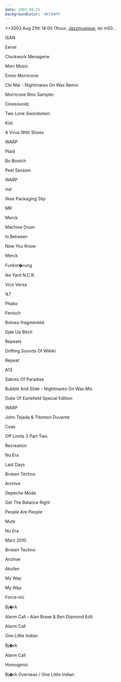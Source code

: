 ```yaml
---
date: 2003.08.21
backgroundColor: '#CC99FF'
---
```


\>>2003.Aug.21th 14:00 (1hour, [Jazzmusique](http://www.netmusique.com/), ie) m50...

ISAN

Eeriel

Clockwork Menagerie

Morr Music

Ennio Morricone

Chi Mai - Nightmares On Wax Remix

Morricone Rmx Sampler

Cinesoundz

Two Lone Swordsmen

Kist

A Virus With Shoes

WARP

Plaid

Bo Bootch

Peel Session

WARP

md

Ilkae Packaging Slip

MR

Merck

Machine Drum

In Between

Now You Know

Merck

Funkst�rung

Ike Yard N.C.R.

Vice Versa

!k7

Phako

Fenisch

Bolnes-fragmented

Djak Up Bitch

Repeats

Drifting Sounds Of Wikiki

Repeat

A13

Sabres Of Paradise

Bubble And Slide - Nightmares On Wax Mix

Duke Of Earlsfield Special Edition

WARP

John Tejada & Titonton Duvante

Coax

Off Limits 3 Part Two

Recreation

Nu Era

Last Days

Broken Techno

Archive

Depeche Mode

Get The Balance Right

People Are People

Mute

Nu Era

Marz 2010

Broken Techno

Archive

Akufen

My Way

My Way

Force-inc

Bj�rk

Alarm Call - Alan Braxe & Ben Diamond Edit

Alarm Call

One Little Indian

Bj�rk

Alarm Call

Homogenic

Bj�rk Overseas / One Little Indian